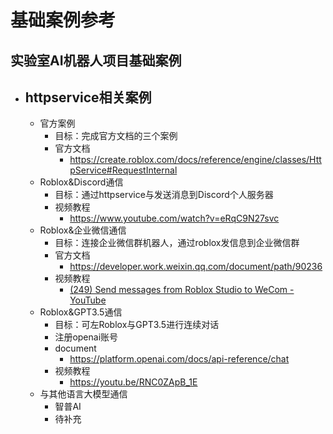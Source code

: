 # 基础案例参考


## 实验室AI机器人项目基础案例

- ## httpservice相关案例
	- 官方案例
		- 目标：完成官方文档的三个案例
		- 官方文档
			- https://create.roblox.com/docs/reference/engine/classes/HttpService#RequestInternal
	- Roblox&Discord通信
		- 目标：通过httpservice与发送消息到Discord个人服务器
		- 视频教程
			- https://www.youtube.com/watch?v=eRqC9N27svc
	- Roblox&企业微信通信
		- 目标：连接企业微信群机器人，通过roblox发信息到企业微信群
		- 官方文档
			- https://developer.work.weixin.qq.com/document/path/90236
		- 视频教程
			- [(249) Send messages from Roblox Studio to WeCom - YouTube](https://www.youtube.com/watch?v=RNC0ZApB_1E)
	- Roblox&GPT3.5通信
		- 目标：可左Roblox与GPT3.5进行连续对话
		- 注册openai账号
		- document
			- https://platform.openai.com/docs/api-reference/chat
		- 视频教程
			-  https://youtu.be/RNC0ZApB_1E
	- 与其他语言大模型通信
		- 智普AI
		- 待补充
